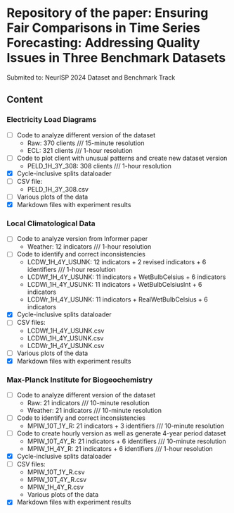# Repository of the paper: Ensuring Fair Comparisons in Time Series Forecasting: Addressing Quality Issues in Three Benchmark Datasets
Submited to: NeurISP 2024 Dataset and Benchmark Track

## Content

### Electricity Load Diagrams
 * [ ] Code to analyze different version of the dataset
   * Raw: 370 clients /// 15-minute resolution
   * ECL: 321 clients /// 1-hour resolution 
 * [ ] Code to plot client with unusual patterns and create new dataset version
   * PELD_1H_3Y_308: 308 clients /// 1-hour resolution
 * [x] Cycle-inclusive splits dataloader
 * [ ] CSV file:
   * PELD_1H_3Y_308.csv
 * [ ] Various plots of the data
 * [x] Markdown files with experiment results

### Local Climatological Data
 * [ ] Code to analyze version from Informer paper
   * Weather: 12 indicators /// 1-hour resolution
 * [ ] Code to identify and correct inconsistencies
   * LCDW_1H_4Y_USUNK: 12 indicators + 2 revised indicators + 6 identifiers /// 1-hour resolution
   * LCDWf_1H_4Y_USUNK: 11 indicators + WetBulbCelsius + 6 indicators
   * LCDWi_1H_4Y_USUNK: 11 indicators + WetBulbCelsiusInt + 6 indicators
   * LCDWr_1H_4Y_USUNK: 11 indicators + RealWetBulbCelsius + 6 indicators
 * [x] Cycle-inclusive splits dataloader
 * [ ] CSV files:
   * LCDWf_1H_4Y_USUNK.csv
   * LCDWi_1H_4Y_USUNK.csv
   * LCDWr_1H_4Y_USUNK.csv
 * [ ] Various plots of the data
 * [x] Markdown files with experiment results

### Max-Planck Institute for Biogeochemistry 
 * [ ] Code to analyze different version of the dataset
   * Raw: 21 indicators /// 10-minute resolution
   * Weather: 21 indicators /// 10-minute resolution
 * [ ] Code to identify and correct inconsistencies
   * MPIW_10T_1Y_R: 21 indicators + 3 identifiers /// 10-minute resolution
 * [ ] Code to create hourly version as well as generate 4-year period dataset
   * MPIW_10T_4Y_R: 21 indicators + 6 identifiers /// 10-minute resolution
   * MPIW_1H_4Y_R: 21 indicators + 6 identifiers /// 1-hour resolution
 * [x] Cycle-inclusive splits dataloader
 * [ ] CSV files:
   * MPIW_10T_1Y_R.csv
   * MPIW_10T_4Y_R.csv
   * MPIW_1H_4Y_R.csv
   * Various plots of the data 
 * [x] Markdown files with experiment results